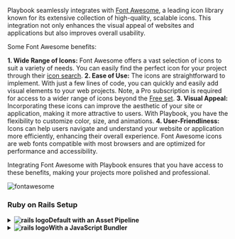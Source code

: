 Playbook seamlessly integrates with [Font Awesome](https://fontawesome.com/), a leading icon library known for its extensive collection of high-quality, scalable icons. This integration not only enhances the visual appeal of websites and applications but also improves overall usability. 

Some Font Awesome benefits:

**1. Wide Range of Icons:** Font Awesome offers a vast selection of icons to suit a variety of needs. You can easily find the perfect icon for your project through their [icon search](https://fontawesome.com/search).
**2. Ease of Use:** The icons are straightforward to implement. With just a few lines of code, you can quickly and easily add visual elements to your web projects. Note, a Pro subscription is required for access to a wider range of icons beyond the [Free set](https://fontawesome.com/search?o=r&m=free&s=regular).
**3. Visual Appeal:** Incorporating these icons can improve the aesthetic of your site or application, making it more attractive to users. With Playbook, you have the flexibility to customize color, size, and animations.
**4. User-Friendliness:** Icons can help users navigate and understand your website or application more efficiently, enhancing their overall experience. Font Awesome icons are web fonts compatible with most browsers and are optimized for performance and accessibility.

Integrating Font Awesome with Playbook ensures that you have access to these benefits, making your projects more polished and professional.

![fontawesome](https://github.com/user-attachments/assets/638b63ad-56d3-4819-8e05-fcbb175bedc7)

### Ruby on Rails Setup

<details class="mt_sm">
  <summary class="mb_sm"><strong><img src="https://github.com/user-attachments/assets/781b1ec8-954c-4919-a79c-7009521849a6" alt="rails logo" class="pb_custom_icon svg-inline--fa svg_fw mr_xxs" style="margin: 0;" />Default with an Asset Pipeline</strong></summary>
  <strong>Make sure you are on Rails 7 or higher.</strong>
  <p>
    <strong>1.</strong> Follow the <a href="/guides/getting_started/ruby_on_rails_setup">Ruby on Rails Setup getting started page</a> to setup Playbook with your Rails project.
  </p>
  <p>
    <strong>2.</strong> Setup Pro or Free Font Awesome to use our Icon Component.
  </p>
  <p><strong>Pro:</strong></p>
  <pre><code class="rb"># app/assets/stylesheets/application.scss
 @import "font-awesome-pro";
 @import "font-awesome-pro/solid";
 @import "font-awesome-pro/regular";
 @import "playbook";</code></pre>
  <pre><code class="rb"># app/Gemfile
 source "https://token:TOKEN@dl.fontawesome.com/basic/fontawesome-pro/ruby/" do
   gem "font-awesome-pro-sass", "6.2.0"
 end</code></pre>
 <strong>Free:</strong>
  <p><em>Currently only <a href="https://fontawesome.com/search?o=r&m=free&s=regular">Free Regular</a> icons are supported in our icon component structure.</em></p>

  <pre><code class="rb"># app/assets/stylesheets/application.scss
 @import "font-awesome";</code></pre>

  <pre><code class="rb"># app/Gemfile
 source "https://token:TOKEN@dl.fontawesome.com/basic/fontawesome-pro/ruby/" do
   gem "font-awesome-pro-sass", "6.2.0"
 end</code></pre>

  <strong>3.</strong> Bundle all the things!

  <pre><code class="sh">bundle install</code></pre>

  <strong>4.</strong> <strong>Go build awesome stuff!</strong>

  <p>Refer to our <a href="/kits/icon">Icon kit</a> to get started with Font Awesome icons in Playbook.</p>

  <pre><code class="rb">&lt;%= pb_rails("icon", props: { icon: "font-awesome", fixed_width: true }) %&gt;</code></pre>
</details>

<details class="mt_sm">
  <summary class="mb_sm"><strong><img src="https://github.com/user-attachments/assets/781b1ec8-954c-4919-a79c-7009521849a6" alt="rails logo" class="pb_custom_icon svg-inline--fa svg_fw mr_xxs" style="margin: 0;" />With a JavaScript Bundler</strong></summary>
  <strong>Make sure you are on Rails 7 or higher.</strong>
  <p>
    <strong>1.</strong> Follow the <a href="/guides/getting_started/ruby_on_rails_setup">Ruby on Rails Setup getting started page</a> to setup Playbook with your Rails project. 
  </p>
  <p>
    Use your desired bundler:
    <pre><code class="sh">rails new CoolNewApp -j webpack</code></pre>
  </p>
  <p>
    <strong>2.</strong> Follow the <a href="/guides/getting_started/rails_&_react_setup">Ruby & React page</a> if you want to use React with your project. 
  </p>
  <p>
    <strong>3.</strong> Setup Pro or Free Font Awesome to use our Icon Component.
  </p>
  <p><strong>Pro:</strong></p>
  <pre><code class="rb"># app/assets/stylesheets/application.scss
 @import "font-awesome-pro";
 @import "font-awesome-pro/solid";
 @import "font-awesome-pro/regular";
 @import "playbook";</code></pre>
  <pre><code class="rb"># app/Gemfile
 source "https://token:TOKEN@dl.fontawesome.com/basic/fontawesome-pro/ruby/" do
   gem "font-awesome-pro-sass", "6.2.0"
 end</code></pre>
  <p>If you prefer, you can install with JavaScript:</p>
  <pre><code class="sh">FONTAWESOME_PACKAGE_TOKEN=XXXXXXXX-XXXX-XXXX-XXXX-XXXXXXXXXXXX yarn add @fortawesome/fontawesome-pro</code></pre>
  <strong>Free:</strong>
  <p><em>Currently only <a href="https://fontawesome.com/search?o=r&m=free&s=regular">Free Regular</a> icons are supported in our icon component structure.</em></p>

  <pre><code class="rb"># app/assets/stylesheets/application.scss
 @import "font-awesome";</code></pre>

  <pre><code class="rb"># app/Gemfile
 source "https://token:TOKEN@dl.fontawesome.com/basic/fontawesome-pro/ruby/" do
   gem "font-awesome-pro-sass", "6.2.0"
 end</code></pre>

  <p>If you prefer, you can install with JavaScript:</p>
  <pre><code class="sh">yarn add @fortawesome/fontawesome-free</code></pre>

  <strong>4.</strong> Bundle all the things!

  <pre><code class="sh">bundle install</code></pre>

  <pre><code class="sh">yarn</code></pre>

  <pre><code class="sh">npm install</code></pre>

  <strong>5.</strong> Build JavaScript for development
  <p>When using a bundling option, use <code>bin/dev</code> to start the Rails server and build JavaScript for development. Don't forget to add a build script in your package.json file:</p>

  <pre><code class="js">"scripts": {
   "build": "webpack"
 },</code></pre>

  <strong>6.</strong> <strong>Go build awesome stuff!</strong>

  <p>Refer to our <a href="/kits/icon">Icon kit</a> to get started with Font Awesome icons in Playbook.</p>

  <pre><code class="rb">&lt;%= pb_rails("icon", props: { icon: "font-awesome", fixed_width: true }) %&gt;</code></pre>

  <pre><code class="react">&lt;Icon fixedWidth icon="font-awesome" /&gt;</code></pre>
</details>